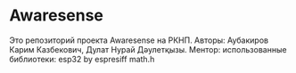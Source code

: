 # Awaresense
Это репозиторий проекта Awaresense на РКНП. Авторы: Аубакиров Карим Казбекович, Дулат Нурай Дәулетқызы. Ментор:
использованные библиотеки:
  esp32 by espresiff
  math.h
